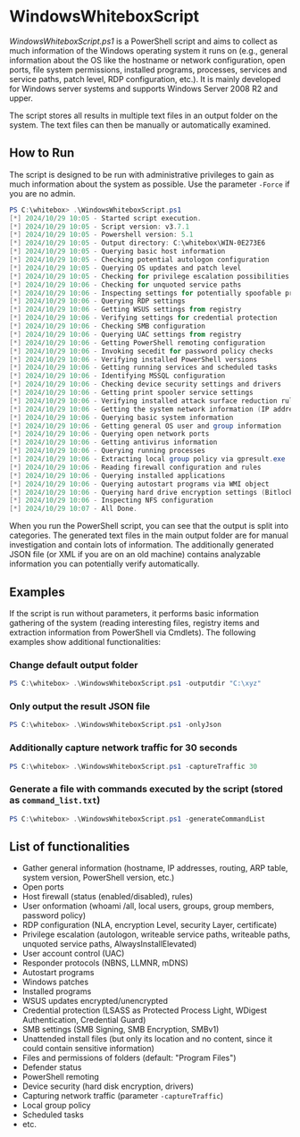 # WindowsWhiteboxScript

*WindowsWhiteboxScript.ps1* is a PowerShell script and aims to collect as much information of the Windows operating system it runs on (e.g., general information about the OS like the hostname or network configuration, open ports, file system permissions, installed programs, processes, services and service paths, patch level, RDP configuration, etc.). It is mainly developed for Windows server systems and supports Windows Server 2008 R2 and upper.

The script stores all results in multiple text files in an output folder on the system. The text files can then be manually or automatically examined.

## How to Run

The script is designed to be run with administrative privileges to gain as much information about the system as possible. Use the parameter ``-Force`` if you are no admin.

```powershell
PS C:\whitebox> .\WindowsWhiteboxScript.ps1
[*] 2024/10/29 10:05 - Started script execution.
[*] 2024/10/29 10:05 - Script version: v3.7.1
[*] 2024/10/29 10:05 - Powershell version: 5.1
[*] 2024/10/29 10:05 - Output directory: C:\whitebox\WIN-0E273E6
[*] 2024/10/29 10:05 - Querying basic host information
[*] 2024/10/29 10:05 - Checking potential autologon configuration
[*] 2024/10/29 10:05 - Querying OS updates and patch level
[*] 2024/10/29 10:05 - Checking for privilege escalation possibilities
[*] 2024/10/29 10:06 - Checking for unquoted service paths
[*] 2024/10/29 10:06 - Inspecting settings for potentially spoofable protocols
[*] 2024/10/29 10:06 - Querying RDP settings
[*] 2024/10/29 10:06 - Getting WSUS settings from registry
[*] 2024/10/29 10:06 - Verifying settings for credential protection
[*] 2024/10/29 10:06 - Checking SMB configuration
[*] 2024/10/29 10:06 - Querying UAC settings from registry
[*] 2024/10/29 10:06 - Getting PowerShell remoting configuration
[*] 2024/10/29 10:06 - Invoking secedit for password policy checks
[*] 2024/10/29 10:06 - Verifying installed PowerShell versions
[*] 2024/10/29 10:06 - Getting running services and scheduled tasks
[*] 2024/10/29 10:06 - Identifying MSSQL configuration
[*] 2024/10/29 10:06 - Checking device security settings and drivers
[*] 2024/10/29 10:06 - Getting print spooler service settings
[*] 2024/10/29 10:06 - Verifying installed attack surface reduction rules
[*] 2024/10/29 10:06 - Getting the system network information (IP addresses, interfaces, routes, ARP table)
[*] 2024/10/29 10:06 - Querying basic system information
[*] 2024/10/29 10:06 - Getting general OS user and group information
[*] 2024/10/29 10:06 - Querying open network ports
[*] 2024/10/29 10:06 - Getting antivirus information
[*] 2024/10/29 10:06 - Querying running processes
[*] 2024/10/29 10:06 - Extracting local group policy via gpresult.exe
[*] 2024/10/29 10:06 - Reading firewall configuration and rules
[*] 2024/10/29 10:06 - Querying installed applications
[*] 2024/10/29 10:06 - Querying autostart programs via WMI object
[*] 2024/10/29 10:06 - Querying hard drive encryption settings (Bitlocker)
[*] 2024/10/29 10:06 - Inspecting NFS configuration
[*] 2024/10/29 10:07 - All Done.
```

When you run the PowerShell script, you can see that the output is split into categories. The generated text files in the main output folder are for manual investigation and contain lots of information. The additionally generated JSON file (or XML if you are on an old machine) contains analyzable information you can potentially verify automatically.

## Examples

If the script is run without parameters, it performs basic information gathering of the system (reading interesting files, registry items and extraction information from PowerShell via Cmdlets). The following examples show additional functionalities:

### Change default output folder

```powershell
PS C:\whitebox> .\WindowsWhiteboxScript.ps1 -outputdir "C:\xyz"
```

### Only output the result JSON file

```powershell
PS C:\whitebox> .\WindowsWhiteboxScript.ps1 -onlyJson
```

### Additionally capture network traffic for 30 seconds

```powershell
PS C:\whitebox> .\WindowsWhiteboxScript.ps1 -captureTraffic 30
```

### Generate a file with commands executed by the script (stored as `command_list.txt`)

```powershell
PS C:\whitebox> .\WindowsWhiteboxScript.ps1 -generateCommandList
```

## List of functionalities

- Gather general information (hostname, IP addresses, routing, ARP table, system version, PowerShell version, etc.)
- Open ports
- Host firewall (status (enabled/disabled), rules)
- User onformation (whoami /all, local users, groups, group members, password policy)
- RDP configuration (NLA, encryption Level, security Layer, certificate)
- Privilege escalation (autologon, writeable service paths, writeable paths, unquoted service paths, AlwaysInstallElevated)
- User account control (UAC)
- Responder protocols (NBNS, LLMNR, mDNS)
- Autostart programs
- Windows patches
- Installed programs
- WSUS updates encrypted/unencrypted
- Credential protection (LSASS as Protected Process Light, WDigest Authentication, Credential Guard)
- SMB settings (SMB Signing, SMB Encryption, SMBv1)
- Unattended install files (but only its location and no content, since it could contain sensitive information)
- Files and permissions of folders (default: "Program Files")
- Defender status
- PowerShell remoting
- Device security (hard disk encryption, drivers)
- Capturing network traffic (parameter `-captureTraffic`)
- Local group policy
- Scheduled tasks
- etc.

